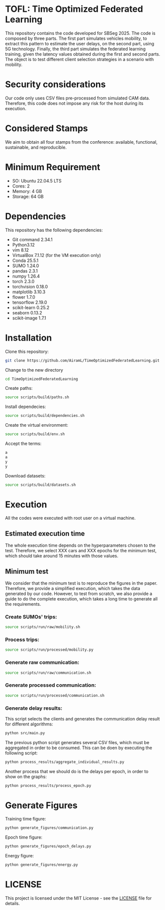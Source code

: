 # TOFL: Time Optimized Federated Learning

This repository contains the code developed for SBSeg 2025. The code is composed by three parts. The first part simulates vehicles mobility, to extract this pattern to estimate the user delays, on the second part, using 5G technology. Finally, the third part simulates the federated learning training, given the latency values obtained during the first and second parts. The object is to test different client selection strategies in a scenario with mobility.

# Security considerations

Our code only uses CSV files pre-processed from simulated CAM data. Therefore, this code does not impose any risk for the host during its execution.

# Considered Stamps

We aim to obtain all four stamps from the conference: available, functional, sustainable, and reproducible.


# Minimum Requirement

- SO: Ubuntu 22.04.5 LTS
- Cores: 2
- Memory: 4 GB
- Storage: 64 GB

# Dependencies 

This repository has the following dependencies: 

- Git command 2.34.1
- Python3.12
- vim 8.12
- VirtualBox 7.1.12 (for the VM execution only)
- Conda 25.5.1
- SUMO 1.24.0
- pandas 2.3.1
- numpy 1.26.4
- torch 2.3.0
- torchvision 0.18.0
- matplotlib 3.10.3
- flower 1.7.0
- tensorflow 2.19.0
- scikit-learn 0.25.2
- seaborn 0.13.2
- scikit-image 1.7.1

# Installation

Clone this repository:

```bash
git clone https://github.com/AiramL/TimeOptimizedFederatedLearning.git
```
Change to the new directory
```bash
cd TimeOptimizedFederatedLearning
```
Create paths:
```bash
source scripts/build/paths.sh
```

Install dependecies:
```bash
source scripts/build/dependencies.sh
```

Create the virtual environment:
```bash
source scripts/build/env.sh
```

Accept the terms:
```bash
a
a
y
y
```

Download datasets:
```bash
source scripts/build/datasets.sh
```


# Execution

All the codes were executed with root user on a virtual machine.

## Estimated execution time

The whole execution time depends on the hyperparameters chosen to the test. Therefore, we select XXX cars and XXX epochs for the minimum test, which should take around 15 minutes with those values. 

## Minimum test


We consider that the minimum test is to reproduce the figures in the paper. Therefore, we provide a simplified execution, which takes the data generated by our code. However, to test from scratch, we also provide a guide to do the complete execution, which takes a long time to generate all the requirements.

### Create SUMOs' trips: 
 
```bash
source scripts/run/raw/mobility.sh
```

### Process trips:

```bash
source scripts/run/processed/mobility.py
```

### Generate raw communication:
 
```bash
source scripts/run/raw/communication.sh
```

### Generate processed communication:

```bash
source scripts/run/processed/communication.sh
```

### Generate delay results:

This script selects the clients and generates the communication delay result for different algorithms:
```bash
python src/main.py
```

The previous python script generates several CSV files, which must be aggregated in order to be consumed. This can be doen by executing the following script:
```bash
python process_results/aggregate_individual_results.py
```
Another process that we should do is the delays per epoch, in order to show on the graphs:
```bash
python process_results/process_epoch.py
```

# Generate Figures

Training time figure: 

```bash
python generate_figures/communication.py
```

Epoch time figure: 

```bash
python generate_figures/epoch_delays.py
```

Energy figure: 

```bash
python generate_figures/energy.py
```

# LICENSE

This project is licensed under the MIT License - see the [LICENSE](LICENSE) file for details.

